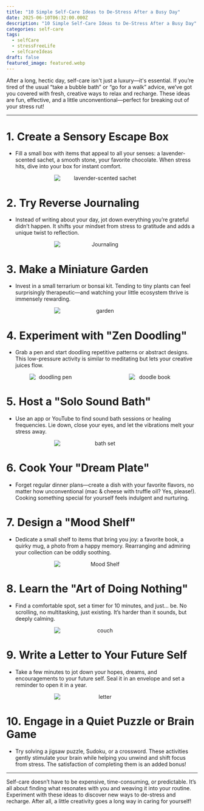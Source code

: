 ```yaml
---
title: "10 Simple Self-Care Ideas to De-Stress After a Busy Day"
date: 2025-06-10T06:32:00.000Z
description: "10 Simple Self-Care Ideas to De-Stress After a Busy Day"
categories: self-care
tags:
  - selfCare
  - stressFreeLife
  - selfcareIdeas
draft: false
featured_image: featured.webp
---
```


After a long, hectic day, self-care isn't just a luxury—it's essential. If you’re tired of the usual “take a bubble bath” or “go for a walk” advice, we’ve got you covered with fresh, creative ways to relax and recharge. These ideas are fun, effective, and a little unconventional—perfect for breaking out of your stress rut!

---

# 1. **Create a Sensory Escape Box**

- Fill a small box with items that appeal to all your senses: a lavender-scented sachet, a smooth stone, your favorite chocolate. When stress hits, dive into your box for instant comfort.
<div style="display: flex; flex-wrap: wrap; gap: 20px; justify-content: center;">

  <div style="flex: 1 1 200px; text-align: center;">
    <img src="https://m.media-amazon.com/images/I/71d3H9PxyBL._AC_SL1500_.jpg" alt="lavender-scented sachet" style="max-width: 50%; height: auto; display: block; margin: 0 auto;" />
  </div>

</div>

# 2. **Try Reverse Journaling**

- Instead of writing about your day, jot down everything you’re grateful didn’t happen. It shifts your mindset from stress to gratitude and adds a unique twist to reflection.
<div style="display: flex; flex-wrap: wrap; gap: 20px; justify-content: center;">

  <div style="flex: 1 1 200px; text-align: center;">
    <img src="https://m.media-amazon.com/images/I/717EWuDfSlL._AC_SL1500_.jpg" alt="Journaling" style="max-width: 50%; height: auto; display: block; margin: 0 auto;" />
  </div>

</div>


# 3. **Make a Miniature Garden**

- Invest in a small terrarium or bonsai kit. Tending to tiny plants can feel surprisingly therapeutic—and watching your little ecosystem thrive is immensely rewarding.
<div style="display: flex; flex-wrap: wrap; gap: 20px; justify-content: center;">

  <div style="flex: 1 1 200px; text-align: center;">
    <img src="https://m.media-amazon.com/images/I/81UFNmSsECL._AC_SL1500_.jpg" alt="garden" style="max-width: 50%; height: auto; display: block; margin: 0 auto;" />
  </div>

</div>

# 4. **Experiment with "Zen Doodling"**

- Grab a pen and start doodling repetitive patterns or abstract designs. This low-pressure activity is similar to meditating but lets your creative juices flow.
<div style="display: flex; flex-wrap: wrap; gap: 20px; justify-content: center;">

  <div style="flex: 1 1 200px; text-align: center;">
    <img src="https://m.media-amazon.com/images/I/81+5m0coOjL._AC_SL1500_.jpg" alt="doodling pen" style="max-width: 50%; height: auto; display: block; margin: 0 auto;" />
  </div>

  <div style="flex: 1 1 200px; text-align: center;">
    <img src="https://m.media-amazon.com/images/I/71s7asrIJSL._AC_SL1500_.jpg" alt="doodle book" style="max-width: 50%; height: auto; display: block; margin: 0 auto;" />
  </div>

</div>


# 5. **Host a "Solo Sound Bath"**

- Use an app or YouTube to find sound bath sessions or healing frequencies. Lie down, close your eyes, and let the vibrations melt your stress away.
<div style="display: flex; flex-wrap: wrap; gap: 20px; justify-content: center;">

  <div style="flex: 1 1 200px; text-align: center;">
    <img src="https://m.media-amazon.com/images/I/91olmHeBQgL._SL1500_.jpg" alt="bath set" style="max-width: 50%; height: auto; display: block; margin: 0 auto;" />
  </div>

</div>


# 6. **Cook Your "Dream Plate"**

- Forget regular dinner plans—create a dish with your favorite flavors, no matter how unconventional (mac & cheese with truffle oil? Yes, please!). Cooking something special for yourself feels indulgent and nurturing.

# 7. **Design a "Mood Shelf"**

- Dedicate a small shelf to items that bring you joy: a favorite book, a quirky mug, a photo from a happy memory. Rearranging and admiring your collection can be oddly soothing.
<div style="display: flex; flex-wrap: wrap; gap: 20px; justify-content: center;">

  <div style="flex: 1 1 200px; text-align: center;">
    <img src="https://m.media-amazon.com/images/I/71TC05lchhS._AC_SL1500_.jpg" alt="Mood Shelf" style="max-width: 50%; height: auto; display: block; margin: 0 auto;" />
  </div>

</div>


# 8. **Learn the "Art of Doing Nothing"**

- Find a comfortable spot, set a timer for 10 minutes, and just… be. No scrolling, no multitasking, just existing. It’s harder than it sounds, but deeply calming.
<div style="display: flex; flex-wrap: wrap; gap: 20px; justify-content: center;">

  <div style="flex: 1 1 200px; text-align: center;">
    <img src="https://m.media-amazon.com/images/I/81OaNGsArkL._AC_SL1500_.jpg" alt="couch" style="max-width: 50%; height: auto; display: block; margin: 0 auto;" />
  </div>

</div>


# 9. **Write a Letter to Your Future Self**

- Take a few minutes to jot down your hopes, dreams, and encouragements to your future self. Seal it in an envelope and set a reminder to open it in a year.
<div style="display: flex; flex-wrap: wrap; gap: 20px; justify-content: center;">

  <div style="flex: 1 1 200px; text-align: center;">
    <img src="https://m.media-amazon.com/images/I/81pInvC04ZL._AC_SL1500_.jpg" alt="letter" style="max-width: 50%; height: auto; display: block; margin: 0 auto;" />
  </div>

</div>


# 10. **Engage in a Quiet Puzzle or Brain Game**

- Try solving a jigsaw puzzle, Sudoku, or a crossword. These activities gently stimulate your brain while helping you unwind and shift focus from stress. The satisfaction of completing them is an added bonus!

---

Self-care doesn’t have to be expensive, time-consuming, or predictable. It’s all about finding what resonates with you and weaving it into your routine. Experiment with these ideas to discover new ways to de-stress and recharge. After all, a little creativity goes a long way in caring for yourself!